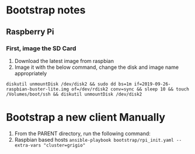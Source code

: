 # Bootstrap notes

## Raspberry Pi

### First, image the SD Card

1. Download the latest image from raspbian
1. Image it with the below command, change the disk and image name appropriately

```
diskutil unmountDisk /dev/disk2 && sudo dd bs=1m if=2019-09-26-raspbian-buster-lite.img of=/dev/rdisk2 conv=sync && sleep 10 && touch /Volumes/boot/ssh && diskutil unmountDisk /dev/disk2
```

# Bootstrap a new client Manually

1. From the PARENT directory, run the following command:
1. Raspbian based hosts
   `ansible-playbook bootstrap/rpi_init.yaml --extra-vars "cluster=grigio"`

